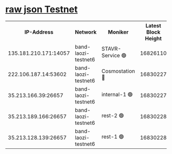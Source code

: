 
[raw json Testnet](https://rpc-check.bandt.stavr.tech/bandt/rpcbandt_result.json)
=

<table><tr><th>IP-Address</th><th>Network</th><th>Moniker</th><th>Latest Block Height</th><th>Earliest Block Height</th><th>Catching Up</th><th>Tx Index</th><th>Voting Power</th><th>Scan Time</th></tr><tr><td>135.181.210.171:14057</td><td>band-laozi-testnet6</td><td>STAVR-Service 🟢</td><td>16826110</td><td>15322501</td><td>False</td><td>on</td><td>0</td><td>2024-03-16T02:12:41.611718147UTC</td></tr><tr><td>222.106.187.14:53602</td><td>band-laozi-testnet6</td><td>Cosmostation 🔴</td><td>16830227</td><td>16668001</td><td>False</td><td>on</td><td>2203686</td><td>2024-03-16T02:12:42.924662075UTC</td></tr><tr><td>35.213.166.39:26657</td><td>band-laozi-testnet6</td><td>internal-1 🟢</td><td>16830227</td><td>16730227</td><td>False</td><td>on</td><td>0</td><td>2024-03-16T02:12:43.883477594UTC</td></tr><tr><td>35.213.189.166:26657</td><td>band-laozi-testnet6</td><td>rest-2 🟢</td><td>16830228</td><td>16730228</td><td>False</td><td>on</td><td>0</td><td>2024-03-16T02:12:44.784044065UTC</td></tr><tr><td>35.213.128.139:26657</td><td>band-laozi-testnet6</td><td>rest-1 🟢</td><td>16830228</td><td>16730228</td><td>False</td><td>on</td><td>0</td><td>2024-03-16T02:12:45.724424274UTC</td></tr></table>
